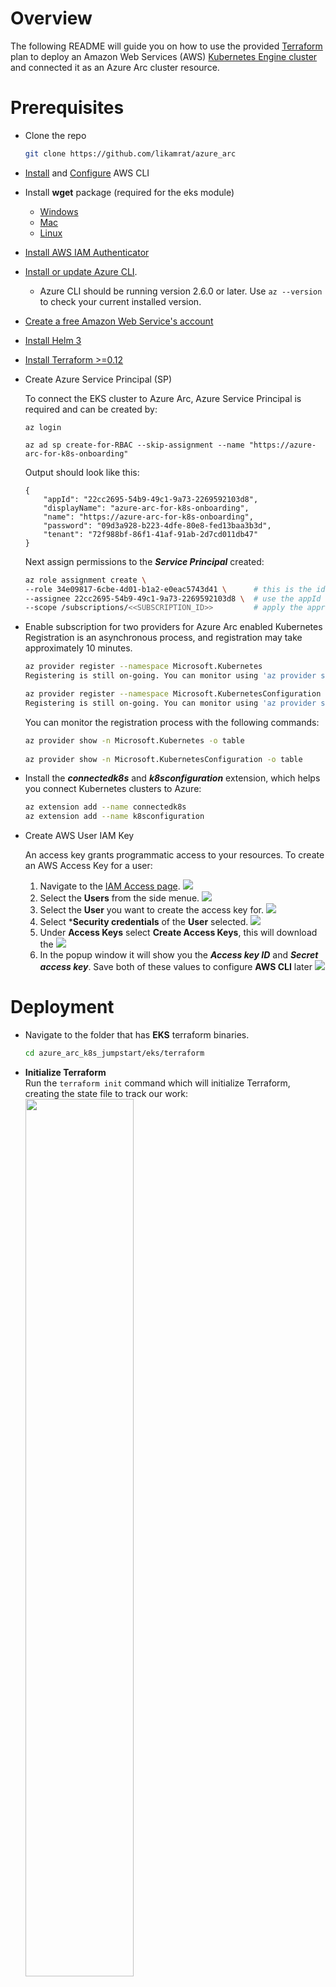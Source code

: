 # Overview

The following README will guide you on how to use the provided [Terraform](https://www.terraform.io/) plan to deploy an Amazon Web Services (AWS) [Kubernetes Engine cluster](https://aws.amazon.com/eks/) and connected it as an Azure Arc cluster resource.

# Prerequisites

* Clone the repo
  ```bash
  git clone https://github.com/likamrat/azure_arc
  ``` 

* [Install](https://docs.aws.amazon.com/cli/latest/userguide/cli-chap-install.html) and [Configure](https://docs.aws.amazon.com/cli/latest/userguide/cli-chap-configure.html#cli-quick-configuration) AWS CLI

* Install **wget** package (required for the eks module)
  * [Windows](https://builtvisible.com/download-your-website-with-wget/)
  * [Mac](https://www.cyberciti.biz/faq/howto-install-wget-om-mac-os-x-mountain-lion-mavericks-snow-leopard/)
  * [Linux](https://www.tecmint.com/install-wget-in-linux/)

* [Install AWS IAM Authenticator](https://docs.aws.amazon.com/eks/latest/userguide/install-aws-iam-authenticator.html)

* [Install or update Azure CLI](https://docs.microsoft.com/en-us/cli/azure/install-azure-cli?view=azure-cli-latest). 
    * Azure CLI should be running version 2.6.0 or later. Use ```az --version``` to check your current installed version.
* [Create a free Amazon Web Service's account](https://aws.amazon.com/free/)

* [Install Helm 3](https://helm.sh/docs/intro/install/)

* [Install Terraform >=0.12](https://learn.hashicorp.com/terraform/getting-started/install.html)

* Create Azure Service Principal (SP) 

    To connect the EKS cluster to Azure Arc, Azure Service Principal is required and can be created by:


    ```
    az login

    az ad sp create-for-RBAC --skip-assignment --name "https://azure-arc-for-k8s-onboarding"
    ``` 

    Output should look like this:
    ```
    {
        "appId": "22cc2695-54b9-49c1-9a73-2269592103d8",
        "displayName": "azure-arc-for-k8s-onboarding",
        "name": "https://azure-arc-for-k8s-onboarding",
        "password": "09d3a928-b223-4dfe-80e8-fed13baa3b3d",
        "tenant": "72f988bf-86f1-41af-91ab-2d7cd011db47"
    }
    ```
    Next assign permissions to the ***Service Principal*** created:
    ```bash
    az role assignment create \
    --role 34e09817-6cbe-4d01-b1a2-e0eac5743d41 \      # this is the id for the built-in role
    --assignee 22cc2695-54b9-49c1-9a73-2269592103d8 \  # use the appId from the new SP
    --scope /subscriptions/<<SUBSCRIPTION_ID>>         # apply the appropriate scope
    ```
* Enable subscription for two providers for Azure Arc enabled Kubernetes<br> 
  Registration is an asynchronous process, and registration may take approximately 10 minutes.
  ```bash
  az provider register --namespace Microsoft.Kubernetes
  Registering is still on-going. You can monitor using 'az provider show -n Microsoft.Kubernetes'

  az provider register --namespace Microsoft.KubernetesConfiguration
  Registering is still on-going. You can monitor using 'az provider show -n Microsoft.KubernetesConfiguration'
  ```
  You can monitor the registration process with the following commands:
  ```bash
  az provider show -n Microsoft.Kubernetes -o table
 
  az provider show -n Microsoft.KubernetesConfiguration -o table
  ```

* Install the ***connectedk8s*** and ***k8sconfiguration*** extension, which helps you connect Kubernetes clusters to Azure:
  ```bash
  az extension add --name connectedk8s
  az extension add --name k8sconfiguration
  ```

* Create AWS User IAM Key

  An access key grants programmatic access to your resources. To create an AWS Access Key for a user:
  1. Navigate to the [IAM Access page](https://console.aws.amazon.com/iam/home#/home). 
    ![](../img/eks_terraform/image0.png)
  2. Select the **Users** from the side menue. 
    ![](../img/eks_terraform/image1.png)
  3. Select the **User** you want to create the access key for. 
   ![](../img/eks_terraform/image2.png)
  4. Select ***Security credentials** of the **User** selected. 
   ![](../img/eks_terraform/image3.png)
  5. Under **Access Keys** select **Create Access Keys**, this will download the
  ![](../img/eks_terraform/image4.png)
  6. In the popup window it will show you the ***Access key ID*** and ***Secret access key***. Save both of these values to configure **AWS CLI** later
  ![](../img/eks_terraform/image5.png)

# Deployment
* Navigate to the folder that has **EKS** terraform binaries.
  ```bash
  cd azure_arc_k8s_jumpstart/eks/terraform
  ```

* **Initialize Terraform**
  <br>  Run the ```terraform init``` command which will initialize Terraform, creating the state file to track our work:<br>
  <img align="center" src="../img/eks_terraform/image6.png" width="60%">

* **Deploy EKS**<br>
  Run the ```terraform apply --auto-approve``` command.
  Wait for the plan to finish:
  <img src="../img/eks_terraform/image7.png" width="80%">

* **Setting Up kubectl**<br>
  You will need the configuration output from Terraform in order to use kubectl to interact with your new cluster. <br>Create your kube configuration directory, and output the configuration from Terraform into the config file using the Terraform output command:
  ```bash
  mkdir ~/.kube/
  terraform output kubeconfig>~/.kube/config
  ```
  Check to see if cluster is discoverable by ```kubectl``` by running:
  ```bash
  $ kubectl version
  Client Version: version.Info{Major:"1", Minor:"15", GitVersion:"v1.15.5", GitCommit:"20c265fef0741dd71a66480e35bd69f18351daea", GitTreeState:"clean", BuildDate:"2019-10-15T19:16:51Z", GoVersion:"go1.12.10", Compiler:"gc", Platform:"darwin/amd64"}
  Server Version: version.Info{Major:"1", Minor:"16+", GitVersion:"v1.16.8-eks-e16311", GitCommit:"e163110a04dcb2f39c3325af96d019b4925419eb", GitTreeState:"clean", BuildDate:"2020-03-27T22:37:12Z", GoVersion:"go1.13.8", Compiler:"gc", Platform:"linux/amd64"}
  ```

* **Configure EKS Nodes to comminicate to EKS Control place**<br>
Now let’s add the ConfigMap to the cluster from Terraform as well. The ConfigMap is a Kubernetes configuration, in this case for granting access to our EKS cluster. This ConfigMap allows our ec2 instances in the cluster to communicate with the EKS master, as well as allowing our user account access to run commands against the cluster. You’ll run the Terraform output command to a file, and the kubectl apply command to apply that file:
  ```bash
  terraform output config_map_aws_auth > configmap.yml

  kubectl apply -f configmap.yml
  ```
  ![](../img/eks_terraform/image8.png)

  Once this is complete, you should see your nodes from your autoscaling group either starting to join or joined to the cluster. Once the second column reads Ready the node can have deployments pushed to it. Again, your output may vary here:
  ```bash
  kubectl get nodes -o wide
  ```
  ![](../img/eks_terraform/image9.png)

* **Finished Deploying EKS**<br>
Once done, you will have a ready EKS cluster under the ***Elastic Kubernetes Service*** section in your AWS console.

  ![](../img/eks_terraform/image10.png)
  ![](../img/eks_terraform/image11.png)

# Connecting to Azure Arc

Now that you have a running EKS cluster, lets connect the EKS cluster to Azure Arc by:<br>
* login to Azure CLI
  ```bash
  az login
  ```

 * Create a resoure group<br> 
   ```bash
   az group create --name arceksdemo -l EastUS -o table
   ```
* Change login to previously created [***Service Principal***](#prerequisites) <br>
  ```bash
  az login --service-principal -u mySpnClientId -p mySpnClientSecret --tenant myTenantID
  ```
  
* Deploy Arc binaries using Azure CLI:
  ```bash
  az connectedk8s connect -n arceksdemo -g arceksdemo
  ```

* Upon completion, you will have your EKS cluster connect as a new Azure Arc Kubernetes cluster resource in a new Resource Group.

  ![](../img/eks_terraform/image13.png)
  ![](../img/eks_terraform/image14.png)
  ![](../img/eks_terraform/image15.png)

# Delete the deployment

In Azure, the most straightforward way is to delete the cluster or the Resource Group via the Azure Portal.

![](../img/eks_terraform/image16.png)
![](../img/eks_terraform/image17.png)

On your AWS portal, select the cluster and delete it or alternatively, you can use the ```terraform destroy --auto-approve``` command.

![](../img/eks_terraform/image18.png)
<img src="../img/eks_terraform/image20.png" width="60%">